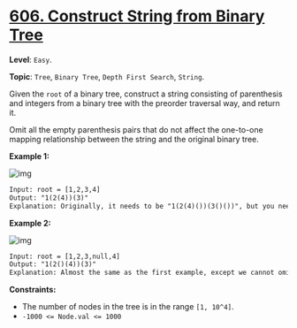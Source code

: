 # [606. Construct String from Binary Tree](https://leetcode.com/problems/construct-string-from-binary-tree/)

**Level**: `Easy`.

**Topic**: `Tree`, `Binary Tree`, `Depth First Search`, `String`.

Given the `root` of a binary tree, construct a string consisting of parenthesis and integers from a binary tree with the preorder traversal way, and return it.

Omit all the empty parenthesis pairs that do not affect the one-to-one mapping relationship between the string and the original binary tree.

**Example 1:**

![img](https://assets.leetcode.com/uploads/2021/05/03/cons1-tree.jpg)

```txt
Input: root = [1,2,3,4]
Output: "1(2(4))(3)"
Explanation: Originally, it needs to be "1(2(4)())(3()())", but you need to omit all the unnecessary empty parenthesis pairs. And it will be "1(2(4))(3)"
```

**Example 2:**

![img](https://assets.leetcode.com/uploads/2021/05/03/cons2-tree.jpg)

```txt
Input: root = [1,2,3,null,4]
Output: "1(2()(4))(3)"
Explanation: Almost the same as the first example, except we cannot omit the first parenthesis pair to break the one-to-one mapping relationship between the input and the output.
 ```

**Constraints:**

- The number of nodes in the tree is in the range `[1, 10^4]`.
- `-1000 <= Node.val <= 1000`
